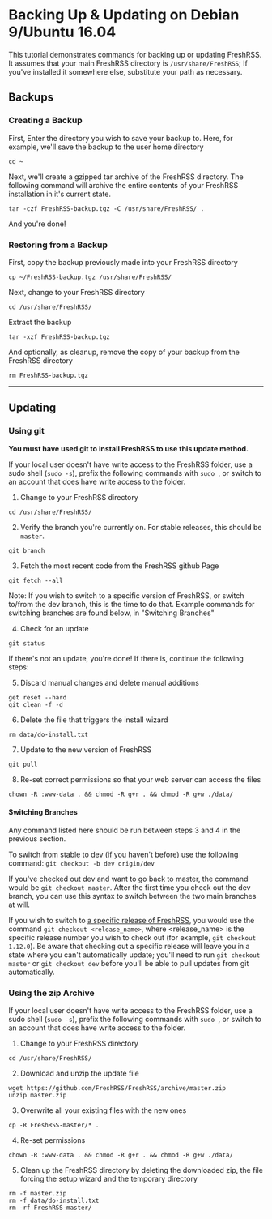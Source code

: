 # Backing Up & Updating on Debian 9/Ubuntu 16.04

This tutorial demonstrates commands for backing up or updating FreshRSS. It assumes that your main FreshRSS directory is `/usr/share/FreshRSS`; If you've installed it somewhere else, substitute your path as necessary.

## Backups

### Creating a Backup

First, Enter the directory you wish to save your backup to. Here, for example, we'll save the backup to the user home directory
```
cd ~
```

Next, we'll create a gzipped tar archive of the FreshRSS directory. The following command will archive the entire contents of your FreshRSS installation in it's current state.
```
tar -czf FreshRSS-backup.tgz -C /usr/share/FreshRSS/ .
```

And you're done!

### Restoring from a Backup

First, copy the backup previously made into your FreshRSS directory
```
cp ~/FreshRSS-backup.tgz /usr/share/FreshRSS/
```

Next, change to your FreshRSS directory
```
cd /usr/share/FreshRSS/
```

Extract the backup
```
tar -xzf FreshRSS-backup.tgz
```

And optionally, as cleanup, remove the copy of your backup from the FreshRSS directory
```
rm FreshRSS-backup.tgz
```

---

## Updating

### Using git

**You must have used git to install FreshRSS to use this update method.**

If your local user doesn't have write access to the FreshRSS folder, use a sudo shell (`sudo -s`), prefix the following commands with `sudo `, or switch to an account that does have write access to the folder.

1. Change to your FreshRSS directory
```
cd /usr/share/FreshRSS/
```

2. Verify the branch you're currently on. For stable releases, this should be `master`. 
```
git branch
```


3. Fetch the most recent code from the FreshRSS github Page
```
git fetch --all
```

Note: If you wish to switch to a specific version of FreshRSS, or switch to/from the dev branch, this is the time to do that. Example commands for switching branches are found below, in "Switching Branches"

4. Check for an update
```
git status
```

If there's not an update, you're done! If there is, continue the following steps:

5. Discard manual changes and delete manual additions
```
get reset --hard
git clean -f -d
```

6. Delete the file that triggers the install wizard
```
rm data/do-install.txt
```

7. Update to the new version of FreshRSS
```
git pull
```

8. Re-set correct permissions so that your web server can access the files
```
chown -R :www-data . && chmod -R g+r . && chmod -R g+w ./data/
```

#### Switching Branches

Any command listed here should be run between steps 3 and 4 in the previous section.

To switch from stable to dev (if you haven't before) use the following command: `git checkout -b dev origin/dev`

If you've checked out dev and want to go back to master, the command would be `git checkout master`. After the first time you check out the dev branch, you can use this syntax to switch between the two main branches at will.

If you wish to switch to [a specific release of FreshRSS](https://github.com/FreshRSS/FreshRSS/releases), you would use the command `git checkout <release_name>`, where <release_name> is the specific release number you wish to check out (for example, `git checkout 1.12.0`). Be aware that checking out a specific release will leave you in a state where you can't automatically update; you'll need to run `git checkout master` or `git checkout dev` before you'll be able to pull updates from git automatically.

### Using the zip Archive

If your local user doesn't have write access to the FreshRSS folder, use a sudo shell (`sudo -s`), prefix the following commands with `sudo `, or switch to an account that does have write access to the folder.

1. Change to your FreshRSS directory
```
cd /usr/share/FreshRSS/
```

2. Download and unzip the update file
```
wget https://github.com/FreshRSS/FreshRSS/archive/master.zip
unzip master.zip
```

3. Overwrite all your existing files with the new ones
```
cp -R FreshRSS-master/* .
```

4. Re-set permissions
```
chown -R :www-data . && chmod -R g+r . && chmod -R g+w ./data/
```

5. Clean up the FreshRSS directory by deleting the downloaded zip, the file forcing the setup wizard and the temporary directory
```
rm -f master.zip
rm -f data/do-install.txt
rm -rf FreshRSS-master/
```

